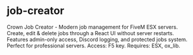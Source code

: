 # job-creator
Crown Job Creator - Modern job management for FiveM ESX servers. Create, edit &amp; delete jobs through a React UI without server restarts. Features admin-only access, Discord logging, and protected jobs system. Perfect for professional servers. Access: F5 key. Requires: ESX, ox_lib.
